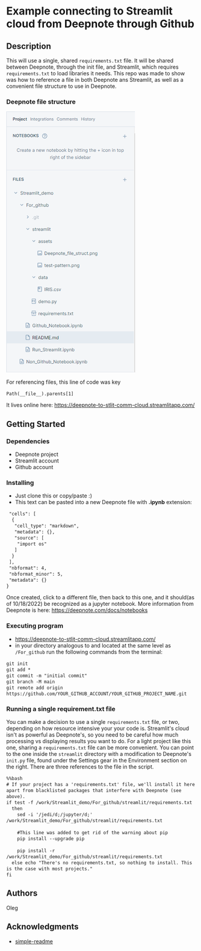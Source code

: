 # Example connecting to Streamlit cloud from Deepnote through Github


## Description

This will use a single, shared ```requirements.txt``` file. It will be shared between Deepnote, through the init file, and Streamlit, 
which requires ```requirements.txt``` to load libraries it needs.
This repo was made to show was how to reference a file in both Deepnote ans Streamlit, as well as a convenient file structure to use in Deepnote.

### Deepnote file structure

![Deepnote file structure](./streamlit/assets/Deepnote_file_struct.png "Deepnote file structure")


For referencing files, this line of code was key

```
Path(__file__).parents[1]
```

It lives online here: https://deepnote-to-stlit-comm-cloud.streamlitapp.com/
## Getting Started

### Dependencies

* Deepnote project
* Streamlit account
* Github account

### Installing

* Just clone this or copy/paste :)
* This text can be pasted into a new Deepnote file with **.ipynb** extension:
```{
 "cells": [
  {
   "cell_type": "markdown",
   "metadata": {},
   "source": [
    "import os"
   ]
  }
 ],
 "nbformat": 4,
 "nbformat_minor": 5,
 "metadata": {}
}
```
Once created, click to a different file, then back to this one, and it should(as of 10/18/2022) be recognized as a jupyter notebook.
More information from Deepnote is here: https://deepnote.com/docs/notebooks

### Executing program

* https://deepnote-to-stlit-comm-cloud.streamlitapp.com/
* in your directory analogous to and located at the same level as ```/For_github``` run the following commands from the terminal:
```
git init
git add *
git commit -m "initial commit"
git branch -M main
git remote add origin https://github.com/YOUR_GITHUB_ACCOUNT/YOUR_GITHUB_PROJECT_NAME.git
```

### Running a single requirement.txt file

You can make a decision to use a single `requirements.txt` file, or two, depending on how resource intensive your your code is. Streamlit's cloud
isn't as powerful as Deepnote's, so you need to be careful how much processing vs displaying results you want to do. For a light project like this one,
sharing a `requirements.txt` file can be more convenient. You can point to the one inside the `streamlit` directory with a modification to
Deepnote's `init.py` file, found under the Settings gear in the Environment section on the right. There are three references to the file in the script.

```
%%bash
# If your project has a 'requirements.txt' file, we'll install it here apart from blacklisted packages that interfere with Deepnote (see above).
if test -f /work/Streamlit_demo/For_github/streamlit/requirements.txt
  then
    sed -i '/jedi/d;/jupyter/d;' /work/Streamlit_demo/For_github/streamlit/requirements.txt
    
    #This line was added to get rid of the warning about pip
    pip install --upgrade pip
    
    pip install -r /work/Streamlit_demo/For_github/streamlit/requirements.txt
  else echo "There's no requirements.txt, so nothing to install. This is the case with most projects."
fi
```


## Authors

Oleg


## Acknowledgments

* [simple-readme](https://gist.github.com/DomPizzie/7a5ff55ffa9081f2de27c315f5018afc)
